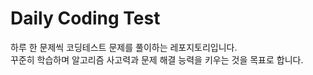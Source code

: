 # Daily Coding Test

하루 한 문제씩 코딩테스트 문제를 풀이하는 레포지토리입니다.  
꾸준히 학습하며 알고리즘 사고력과 문제 해결 능력을 키우는 것을 목표로 합니다. 

